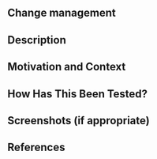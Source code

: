 <!--- If suggesting a new feature or change, please discuss it in an issue first -->
<!--- If fixing a bug, there should be an issue describing it with steps to reproduce -->
<!--- Link all issues and other references in the References section -->

## Change management
<!--- If this PR **is** estimated to impact users, applications or security; a **normal change** -->
<!--- must be registered in the [change management system](https://jira.storebrand.no). -->
<!--- The change must be referenced in the References section. -->
<!--- If this PR **is not** estimated to impact users, applications or security -->
<!--- (aka. a pre-approved change); only a PR review is required. -->

## Description
<!--- Describe your changes in detail -->

## Motivation and Context
<!--- Why is this change required? What problem does it solve? -->
<!--- If it fixes an open issue, please link to the issue here. -->

## How Has This Been Tested?
<!--- Please describe in detail how you tested your changes. -->
<!--- Include details of your testing environment, and the tests you ran to -->
<!--- see how your change affects other areas of the code, etc. -->

## Screenshots (if appropriate)

## References
<!--- Any references for this PR -->
<!--- For example: -->
<!--- - JIRA Change (CS####) -->
<!--- - JIRA Problem (PM####) -->
<!--- - GitHub Issue (####) -->
